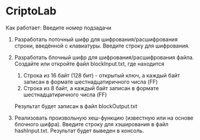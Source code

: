 # CriptoLab
Как работает:
Введите номер подзадачи
1. Разработать поточный шифр для шифрования/расшифрования строки,  введённой с клавиатуры. Введите строку для шифрования. 
2.  Разработать блочный шифр для шифрования/расшифрования файла. Создайте или откройте файл blockInput.txt, где находится
      1. Строка из 16 байт (128 бит) - открытый ключ, а каждый байт записан в формате шестнадцатиричного числа (FF)
      2. Строка из 8 байт, а каждый байт записан в формате шестнадцатиричного числа (FF)
  
    Результат будет записан в файл blockOutput.txt
3.  Реализовать произвольную хеш-функцию (известную или на основе  блочного шифра). Введите строку для хэширования в файл hashInput.txt. Результат будет выведен в консоль.
